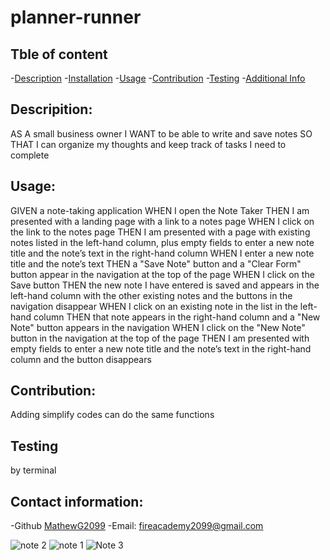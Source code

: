 # planner-runner


## Tble of content
  -[Description](#description)
  -[Installation](#installation)
  -[Usage](#usage)
  -[Contribution](#contribution)
  -[Testing](#testing)
  -[Additional Info](#additional-info)

## Descripition:
  
 AS A small business owner
I WANT to be able to write and save notes
SO THAT I can organize my thoughts and keep track of tasks I need to complete

## Usage:
GIVEN a note-taking application
WHEN I open the Note Taker
THEN I am presented with a landing page with a link to a notes page
WHEN I click on the link to the notes page
THEN I am presented with a page with existing notes listed in the left-hand column, plus empty fields to enter a new note title and the note’s text in the right-hand column
WHEN I enter a new note title and the note’s text
THEN a "Save Note" button and a "Clear Form" button appear in the navigation at the top of the page
WHEN I click on the Save button
THEN the new note I have entered is saved and appears in the left-hand column with the other existing notes and the buttons in the navigation disappear
WHEN I click on an existing note in the list in the left-hand column
THEN that note appears in the right-hand column and a "New Note" button appears in the navigation
WHEN I click on the "New Note" button in the navigation at the top of the page
THEN I am presented with empty fields to enter a new note title and the note’s text in the right-hand column and the button disappears
## Contribution:
  Adding simplify codes can do the same functions 
## Testing
  by terminal
## Contact information:
 -Github [MathewG2099](htpps://github.com/MathewG2099)
 -Email: [fireacademy2099@gmail.com](mailto:user@example.com)
 

![note 2](https://github.com/MathewG2099/planner-runner/assets/160433914/141cb6ad-19c6-4dde-9f3c-3a133d71bfda)
![note 1](https://github.com/MathewG2099/planner-runner/assets/160433914/7d61aa7d-8e6a-4e76-9356-01ba98ce34d4)
![Note 3](https://github.com/MathewG2099/planner-runner/assets/160433914/64867bb8-b8aa-49dd-8f60-4bf6e23e6ee2)


